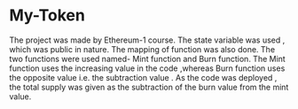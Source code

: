 # My-Token
The project was made by Ethereum-1 course. 
The state variable was used , which was public in nature. 
The mapping of function was also done.
The two functions were used named- Mint function and Burn function.
The Mint function uses the increasing value in the code ,whereas Burn function uses the opposite value i.e. the subtraction value .
As the code was deployed , the total supply was given as the subtraction of the burn value from the mint value.
